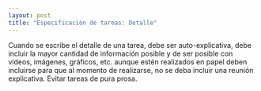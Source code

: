 ```yaml
---
layout: post
title: "Especificación de tareas: Detalle"
---
```


Cuando se escribe el detalle de una tarea, debe ser auto-explicativa, debe incluir la<!--more--> mayor cantidad de información posible y de ser posible con videos, imágenes, gráficos, etc. aunque estén realizados en papel deben incluirse para que al momento de realizarse, no se deba incluir una reunión explicativa. Evitar tareas de pura prosa.

